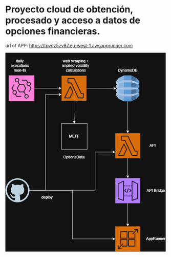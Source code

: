 # Proyecto cloud de obtención, procesado y acceso a datos de opciones financieras.

url of APP: https://tpvdz5zv87.eu-west-1.awsapprunner.com 

![Screenshot](MIAX_practica_cloud.png)
